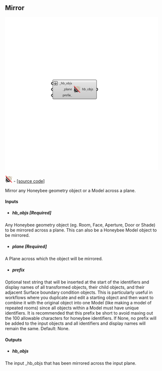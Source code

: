 ## Mirror

![](../../images/components/Mirror.png)

![](../../images/icons/Mirror.png) - [[source code]](https://github.com/ladybug-tools/honeybee-grasshopper-core/blob/master/ladybug_grasshopper/src//HB%20Mirror.py)


Mirror any Honeybee geometry object or a Model across a plane. 



#### Inputs
* ##### hb_objs [Required]
Any Honeybee geometry object (eg. Room, Face, Aperture, Door or Shade) to be mirrored across a plane. This can also be a Honeybee Model object to be mirrored. 
* ##### plane [Required]
A Plane across which the object will be mirrored. 
* ##### prefix 
Optional text string that will be inserted at the start of the identifiers and display names of all transformed objects, their child objects, and their adjacent Surface boundary condition objects. This is particularly useful in workflows where you duplicate and edit a starting object and then want to combine it with the original object into one Model (like making a model of repeated rooms) since all objects within a Model must have unique identifiers. It is recommended that this prefix be short to avoid maxing out the 100 allowable characters for honeybee identifiers. If None, no prefix will be added to the input objects and all identifiers and display names will remain the same. Default: None. 

#### Outputs
* ##### hb_objs
The input _hb_objs that has been mirrored across the input plane. 
